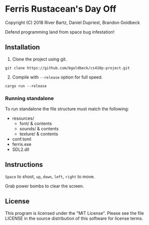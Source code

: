 # Ferris Rustacean's Day Off
Copyright (C) 2018 River Bartz, Daniel Dupriest, Brandon Goldbeck

Defend programming land from space bug infestation!

## Installation

1. Clone the project using git.

`git clone https://github.com/bgoldbeck/cs410p-project.git`

2. Compile with `--release` option for full speed.

`cargo run --release`

### Running standalone

To run standalone the file structure must match the following:

- resources/
  - font/ & contents
  - sounds/ & contents
  - texture/ & contents
- conf.toml
- ferris.exe
- SDL2.dll

## Instructions

`Space` to shoot, `up`, `down`, `left`, `right` to move.

Grab power bombs to clear the screen.

## License
This program is licensed under the "MIT License". Please see the file LICENSE in the source distribution of this software for license terms.

